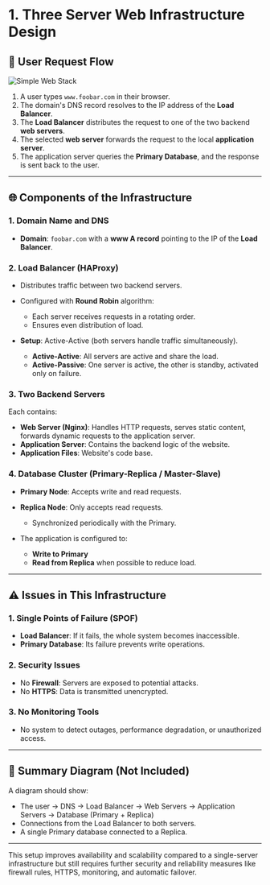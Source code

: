 # 1. Three Server Web Infrastructure Design

## 🔄 User Request Flow
![Simple Web Stack](images/1-distributed_web_infrastructure.jpeg)

1. A user types `www.foobar.com` in their browser.
2. The domain's DNS record resolves to the IP address of the **Load Balancer**.
3. The **Load Balancer** distributes the request to one of the two backend **web servers**.
4. The selected **web server** forwards the request to the local **application server**.
5. The application server queries the **Primary Database**, and the response is sent back to the user.

---

## 🌐 Components of the Infrastructure

### 1. Domain Name and DNS

* **Domain**: `foobar.com` with a **www A record** pointing to the IP of the **Load Balancer**.

### 2. Load Balancer (HAProxy)

* Distributes traffic between two backend servers.
* Configured with **Round Robin** algorithm:

  * Each server receives requests in a rotating order.
  * Ensures even distribution of load.
* **Setup**: Active-Active (both servers handle traffic simultaneously).

  * **Active-Active**: All servers are active and share the load.
  * **Active-Passive**: One server is active, the other is standby, activated only on failure.

### 3. Two Backend Servers

Each contains:

* **Web Server (Nginx)**: Handles HTTP requests, serves static content, forwards dynamic requests to the application server.
* **Application Server**: Contains the backend logic of the website.
* **Application Files**: Website's code base.

### 4. Database Cluster (Primary-Replica / Master-Slave)

* **Primary Node**: Accepts write and read requests.
* **Replica Node**: Only accepts read requests.

  * Synchronized periodically with the Primary.
* The application is configured to:

  * **Write to Primary**
  * **Read from Replica** when possible to reduce load.

---

## ⚠️ Issues in This Infrastructure

### 1. Single Points of Failure (SPOF)

* **Load Balancer**: If it fails, the whole system becomes inaccessible.
* **Primary Database**: Its failure prevents write operations.

### 2. Security Issues

* No **Firewall**: Servers are exposed to potential attacks.
* No **HTTPS**: Data is transmitted unencrypted.

### 3. No Monitoring Tools

* No system to detect outages, performance degradation, or unauthorized access.

---

## 📁 Summary Diagram (Not Included)

A diagram should show:

* The user -> DNS -> Load Balancer -> Web Servers -> Application Servers -> Database (Primary + Replica)
* Connections from the Load Balancer to both servers.
* A single Primary database connected to a Replica.

---

This setup improves availability and scalability compared to a single-server infrastructure but still requires further security and reliability measures like firewall rules, HTTPS, monitoring, and automatic failover.
